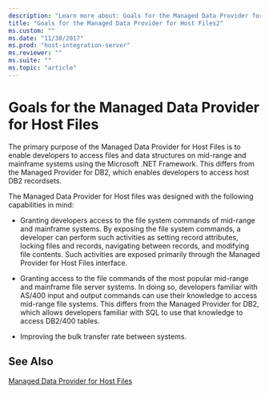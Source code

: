 ```yaml
---
description: "Learn more about: Goals for the Managed Data Provider for Host Files"
title: "Goals for the Managed Data Provider for Host Files2"
ms.custom: ""
ms.date: "11/30/2017"
ms.prod: "host-integration-server"
ms.reviewer: ""
ms.suite: ""
ms.topic: "article"
---
```

# Goals for the Managed Data Provider for Host Files
The primary purpose of the Managed Data Provider for Host Files is to enable developers to access files and data structures on mid-range and mainframe systems using the Microsoft .NET Framework. This differs from the Managed Provider for DB2, which enables developers to access host DB2 recordsets.  
  
 The Managed Data Provider for Host files was designed with the following capabilities in mind:  
  
-   Granting developers access to the file system commands of mid-range and mainframe systems. By exposing the file system commands, a developer can perform such activities as setting record attributes, locking files and records, navigating between records, and modifying file contents. Such activities are exposed primarily through the Managed Provider for Host Files interface.  
  
-   Granting access to the file commands of the most popular mid-range and mainframe file server systems. In doing so, developers familiar with AS/400 input and output commands can use their knowledge to access mid-range file systems. This differs from the Managed Provider for DB2, which allows developers familiar with SQL to use that knowledge to access DB2/400 tables.  
  
-   Improving the bulk transfer rate between systems.  
  
## See Also  
 [Managed Data Provider for Host Files](../core/managed-data-provider-for-host-files2.md)
